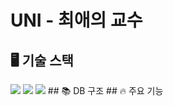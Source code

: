 # UNI - 최애의 교수

## 🖥️ 기술 스택
<img src="https://img.shields.io/badge/#6DB33F?style=for-the-badge&logo=pringboot&logoColor=white">
<img src="https://img.shields.io/badge/#85EA2D?style=for-the-badge&logo=swagger&logoColor=white">
<img src="https://img.shields.io/badge/#FF6C37?style=for-the-badge&logo=postman&logoColor=white">
## 📚 DB 구조
## 🔥 주요 기능
